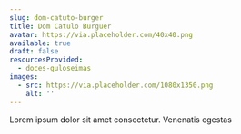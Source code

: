 ```yaml
---
slug: dom-catuto-burger
title: Dom Catulo Burguer
avatar: https://via.placeholder.com/40x40.png
available: true
draft: false
resourcesProvided: 
  - doces-guloseimas
images: 
  - src: https://via.placeholder.com/1080x1350.png
    alt: ''
---
```


Lorem ipsum dolor sit amet consectetur. Venenatis egestas
<!--more-->